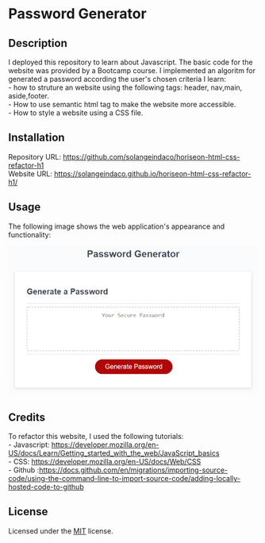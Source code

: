 # Password Generator

## Description

I deployed this repository to learn about Javascript. The basic code for the website was provided by a Bootcamp course. I implemented an algoritm for generated a password according the user's chosen criteria
I learn:  
    - how to struture an website using the following tags: header, nav,main, aside,footer.  
    - How to use semantic html tag to make the website more accessible.  
    - How to style a website using a CSS file.  

## Installation

Repository URL: https://github.com/solangeindaco/horiseon-html-css-refactor-h1  
Website URL:  https://solangeindaco.github.io/horiseon-html-css-refactor-h1/  

## Usage

The following image shows the web application's appearance and functionality:

![The Password Generator application displays a red button to "Generate Password".](./Assets/images/03-javascript-homework-demo.png)


## Credits

To refactor this website, I used the following tutorials:  
    - Javascript: https://developer.mozilla.org/en-US/docs/Learn/Getting_started_with_the_web/JavaScript_basics  
    - CSS: https://developer.mozilla.org/en-US/docs/Web/CSS  
    - Github :https://docs.github.com/en/migrations/importing-source-code/using-the-command-line-to-import-source-code/adding-locally-hosted-code-to-github  

## License

Licensed under the [MIT](LICENSE) license.


